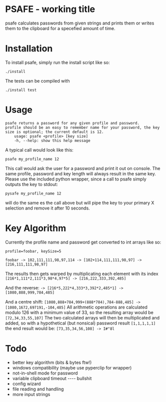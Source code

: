 PSAFE - working title
=====================

psafe calculates passwords from given strings and prints them or writes them to
the clipboard for a specefied amount of time.   

Installation
============

To install psafe, simply run the install script like so:   

```
./install   
```

The tests can be compiled with

```
./install test
```

Usage
=====

```
psafe returns a password for any given profile and password.
profile should be an easy to remember name for your password, the key size is optional; the current default is 12.
	usage: psafe <profile> [key size]
	-h, --help: show this help message
```

A typical call would look like this:   

```psafe my_profile_name 12```   

This call would ask the user for a password and print it out on console. The
same profile, password and key length will always result in the same key.   
Please use the included python wrapper, since a call to psafe simply outputs the
key to stdout:   

```pysafe my_profile_name 12```

will do the same es the call above but will pipe the key to your primary X
selection and remove it after 10 seconds.


Key Algorithm
=============

Currently the profile name and password get converted to int arrays like so:

```
profile=foobar, keySize=5   

foobar -> 102,111,111,98,97,114 -> [102+114,111,111,98,97] -> [216,111,111,98,97]
```

The results then gets warped by multiplicating each element with its index
```[216*1,111*2,111*3,98*4,97*5] -> [216,222,333,392,485]```

And the reverse:
```-> [216*5,222*4,333*3,392*2,485*1] ->  [1080,888,999,784,485]```

And a centre shift:
```[1080,888+784,999+(888*784),784-888,485] -> [1080,1672,697191,-104,485]```
All arithmetic operations are calculated modulo 126 with a minimum value of 33, so the
resulting array would be
```[72,34,33,55,107]```
The two calculated arrays will then be multiplicated and added, so with a
hypothetical (but nonsical) password result ```[1,1,1,1,1]``` the end result would be:
```[73,35,34,56,108] -> I#"8l```   


Todo
====

- better key algorithm (bits & bytes ftw!)
- windows compatibility (maybe use pyperclip for wrapper)
- not-in-shell mode for password   
- variable clipboard timeout
---- bullshit
- config wizard
- file reading and handling
- more input strings 


